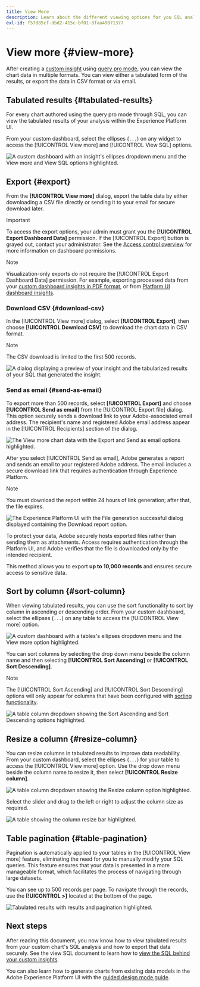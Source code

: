 ```yaml
---
title: View More
description: Learn about the different viewing options for you SQL analysed data. From your custom dashboard you can view the tabulated results of your analysis or download the processed data in CSV format.
exl-id: f57d85cf-dbd2-415c-bf01-8faa49871377
---
```

# View more {#view-more}

After creating a [custom insight](./overview.md) using [query pro mode](./overview.md#query-pro-mode), you can view the chart data in multiple formats. You can view either a tabulated form of the results, or export the data in CSV format or via email.

## Tabulated results {#tabulated-results}

For every chart authored using the query pro mode through SQL, you can view the tabulated results of your analysis within the Experience Platform UI. 

From your custom dashboard, select the ellipses (`...`) on any widget to access the [!UICONTROL View more] and [!UICONTROL View SQL] options.

![A custom dashboard with an insight's ellipses dropdown menu and the View more and View SQL options highlighted.](../images/sql-insights-query-pro-mode/ellipses-dropdown.png)

## Export {#export}

From the **[!UICONTROL View more]** dialog, export the table data by either downloading a CSV file directly or sending it to your email for secure download later. 

>[!IMPORTANT]
>
>To access the export options, your admin must grant you the **[!UICONTROL Export Dashboard Data]** permission. If the [!UICONTROL Export] button is grayed out, contact your administrator. See the [Access control overview](../../access-control/home.md) for more information on dashboard permissions.

>[!NOTE]
>
>Visualization-only exports do not require the [!UICONTROL Export Dashboard Data] permission. For example, exporting processed data from your [custom dashboard insights in PDF format](./export-pdf.md), or from [Platform UI dashboard insights](../download.md).

### Download CSV {#download-csv}

In the [!UICONTROL View more] dialog, select **[!UICONTROL Export]**, then choose **[!UICONTROL Download CSV]** to download the chart data in CSV format.

>[!NOTE]
>
>The CSV download is limited to the first 500 records.

![A dialog displaying a preview of your insight and the tabularized results of your SQL that generated the insight.](../images/sql-insights-query-pro-mode/view-more-download-csv.png)

### Send as email {#send-as-email}

To export more than 500 records, select **[!UICONTROL Export]** and choose **[!UICONTROL Send as email]** from the [!UICONTROL Export file] dialog. This option securely sends a download link to your Adobe-associated email address. The recipient's name and registered Adobe email address appear in the [!UICONTROL Recipients] section of the dialog.

![The View more chart data with the Export and Send as email options highlighted.](../images/sql-insights-query-pro-mode/send-as-email.png)

After you select [!UICONTROL Send as email], Adobe generates a report and sends an email to your registered Adobe address. The email includes a secure download link that requires authentication through Experience Platform.

>[!NOTE]
>
>You must download the report within 24 hours of link generation; after that, the file expires.

![The Experience Platform UI with the File generation successful dialog displayed containing the Download report option.](../images/sql-insights-query-pro-mode/download-report.png)

To protect your data, Adobe securely hosts exported files rather than sending them as attachments. Access requires authentication through the Platform UI, and Adobe verifies that the file is downloaded only by the intended recipient.

This method allows you to export **up to 10,000 records** and ensures secure access to sensitive data.

## Sort by column {#sort-column}

When viewing tabulated results, you can use the sort functionality to sort by column in ascending or descending order. From your custom dashboard, select the ellipses (`...`) on any table to access the [!UICONTROL View more] option.

![A custom dashboard with a tables's ellipses dropdown menu and the View more option highlighted.](../images/sql-insights-query-pro-mode/advanced-ellipses-dropdown.png)

You can sort columns by selecting the drop down menu beside the column name and then selecting **[!UICONTROL Sort Ascending]** or **[!UICONTROL Sort Descending]**.

>[!NOTE]
>
>The [!UICONTROL Sort Ascending] and [!UICONTROL Sort Descending] options will only appear for columns that have been configured with [sorting functionality](./overview.md#advanced-attributes).

![A table column dropdown showing the Sort Ascending and Sort Descending options highlighted.](../images/sql-insights-query-pro-mode/advanced-sort-dropdown.png)

## Resize a column {#resize-column}

You can resize columns in tabulated results to improve data readability. From your custom dashboard, select the ellipses (`...`) for your table to access the [!UICONTROL View more] option. Use the drop down menu beside the column name to resize it, then select **[!UICONTROL Resize column]**.

![A table column dropdown showing the Resize column option highlighted.](../images/sql-insights-query-pro-mode/advanced-resize-dropdown.png)

Select the slider and drag to the left or right to adjust the column size as required.

![A table showing the column resize bar highlighted.](../images/sql-insights-query-pro-mode/advanced-resize-column.png)

## Table pagination {#table-pagination}

Pagination is automatically applied to your tables in the [!UICONTROL View more] feature, eliminating the need for you to manually modify your SQL queries. This feature ensures that your data is presented in a more manageable format, which facilitates the process of navigating through large datasets.

You can see up to 500 records per page. To navigate through the records, use the **[!UICONTROL >]** located at the bottom of the page.

![Tabulated results with results and pagination highlighted.](../images/sql-insights-query-pro-mode/advanced-table-pagination.png)

## Next steps

After reading this document, you now know how to view tabulated results from your custom chart's SQL analysis and how to export that data securely. See the view SQL document to learn how to [view the SQL behind your custom insights](./view-sql.md). 

You can also learn how to generate charts from existing data models in the Adobe Experience Platform UI with the [guided design mode guide](../standard-dashboards.md).
